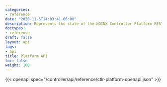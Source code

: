 ```yaml
---
categories:
- reference
date: "2020-11-5T14:03:41-06:00"
description: Represents the state of the NGINX Controller Platform REST API
doctypes:
- reference
draft: false
layout: api
tags:
- api
title: Platform API
toc: false
weight: 100
---
```


{{< openapi spec="/controller/api/reference/ctlr-platform-openapi.json" >}}
